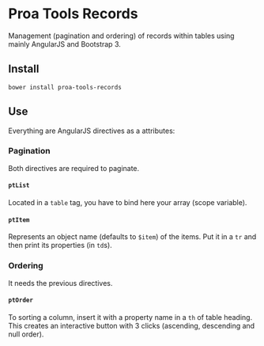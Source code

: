 # Proa Tools Records

Management (pagination and ordering) of records within tables using mainly AngularJS and Bootstrap 3.

## Install

```
bower install proa-tools-records
```

## Use

Everything are AngularJS directives as a attributes:

### Pagination

Both directives are required to paginate.

#### `ptList`

Located in a `table` tag, you have to bind here your array (scope variable).

#### `ptItem`

Represents an object name (defaults to `$item`) of the items. Put it in a `tr` and then print its properties (in `td`s).

### Ordering

It needs the previous directives.

#### `ptOrder`

To sorting a column, insert it with a property name in a `th` of table heading. This creates an interactive button with 3 clicks (ascending, descending and null order).